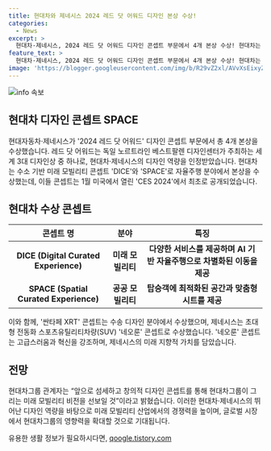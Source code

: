 ```yaml
---
title: 현대차와 제네시스 2024 레드 닷 어워드 디자인 본상 수상!
categories:
  - News
excerpt: >
  현대차·제네시스, 2024 레드 닷 어워드 디자인 콘셉트 부문에서 4개 본상 수상! 현대차는 수소 기반 미래 모빌리티 콘셉트 DICE와 SPACE, 싼타페 XRT 콘셉트로, 제네시스는 초대형 전동화 SUV 네오룬 콘셉트로 수상. CES 2024에서 공개된 이들은 차별화된 이동과 최적화된 공간, 고급스러움과 혁신을 강조하며 미래 모빌리티 비전을 전달한다.
feature_text: >
  현대차·제네시스, 2024 레드 닷 어워드 디자인 콘셉트 부문에서 4개 본상 수상! 현대차는 수소 기반 미래 모빌리티 콘셉트 DICE와 SPACE, 싼타페 XRT 콘셉트로, 제네시스는 초대형 전동화 SUV 네오룬 콘셉트로 수상. CES 2024에서 공개된 이들은 차별화된 이동과 최적화된 공간, 고급스러움과 혁신을 강조하며 미래 모빌리티 비전을 전달한다.
image: 'https://blogger.googleusercontent.com/img/b/R29vZ2xl/AVvXsEixyZcFfHzMRdzZMjFBmAUKJYCLCGyLL1o632UiGVXcaFdKo_bkvkuCioo0uUKlGfBVcT3P84aROyZIXSBEx3Aw5nCQ3pTgDom1WDC4m8eifvWiAmWEEVb4x6G_l8C0QH225ldMjyaFvpxGEBGNO37VmDTDMHGhJPq73UglMfDca1-0aw/s1600/blogspot.png'
---
```


<p><img src="https://blogger.googleusercontent.com/img/b/R29vZ2xl/AVvXsEixyZcFfHzMRdzZMjFBmAUKJYCLCGyLL1o632UiGVXcaFdKo_bkvkuCioo0uUKlGfBVcT3P84aROyZIXSBEx3Aw5nCQ3pTgDom1WDC4m8eifvWiAmWEEVb4x6G_l8C0QH225ldMjyaFvpxGEBGNO37VmDTDMHGhJPq73UglMfDca1-0aw/s1600/blogspot.png" alt="info 속보" /></p>

<h2 data-ke-size="size26">현대차 디자인 콘셉트 SPACE</h2>

<p data-ke-size="size16">현대자동차·제네시스가 '2024 레드 닷 어워드' 디자인 콘셉트 부문에서 총 4개 본상을 수상했습니다. 레드 닷 어워드는 독일 노르트라인 베스트팔렌 디자인센터가 주최하는 세계 3대 디자인상 중 하나로, 현대차·제네시스의 디자인 역량을 인정받았습니다. 현대차는 수소 기반 미래 모빌리티 콘셉트 'DICE'와 'SPACE'로 자율주행 분야에서 본상을 수상했는데, 이들 콘셉트는 1월 미국에서 열린 'CES 2024'에서 최초로 공개되었습니다.</p>

<h2 data-ke-size="size26">현대차 수상 콘셉트</h2>

<table>
<thead>
<tr>
<th scope="col">콘셉트 명</th>
<th scope="col">분야</th>
<th scope="col">특징</th>
</tr>
</thead>
<tbody>
<tr>
<td style="text-align: center; height: 17px;"><b>DICE (Digital Curated Experience)</b></td>
<td style="text-align: center; height: 17px;"><b>미래 모빌리티</b></td>
<td style="text-align: center; height: 17px;"><b>다양한 서비스를 제공하며 AI 기반 자율주행으로 차별화된 이동을 제공</b></td>
</tr>
<tr>
<td style="text-align: center; height: 17px;"><b>SPACE (Spatial Curated Experience)</b></td>
<td style="text-align: center; height: 17px;"><b>공공 모빌리티</b></td>
<td style="text-align: center; height: 17px;"><b>탑승객에 최적화된 공간과 맞춤형 시트를 제공</b></td>
</tr>
</tbody>
</table>

<p data-ke-size="size16">이와 함께, '싼타페 XRT' 콘셉트는 수송 디자인 분야에서 수상했으며, 제네시스는 초대형 전동화 스포츠유틸리티차량(SUV) '네오룬' 콘셉트로 수상했습니다. '네오룬' 콘셉트는 고급스러움과 혁신을 강조하며, 제네시스의 미래 지향적 가치를 담았습니다.</p>

<h2 data-ke-size="size26">전망</h2>

<p data-ke-size="size16">현대차그룹 관계자는 “앞으로 섬세하고 창의적 디자인 콘셉트를 통해 현대차그룹이 그리는 미래 모빌리티 비전을 선보일 것”이라고 밝혔습니다. 이러한 현대차·제네시스의 뛰어난 디자인 역량을 바탕으로 미래 모빌리티 산업에서의 경쟁력을 높이며, 글로벌 시장에서 현대차그룹의 영향력을 확대할 것으로 기대됩니다.</p>
유용한 생활 정보가 필요하시다면, <a href="https://qoogle.tistory.com" rel="dofollow">qoogle.tistory.com</a>



